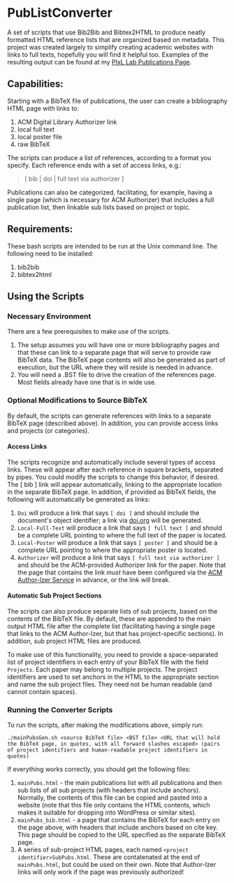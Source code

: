 # PubListConverter
A set of scripts that use Bib2Bib and Bibtex2HTML to produce neatly formatted HTML reference lists that are organized based on metadata.
This project was created largely to simplify creating academic websites with links to full texts, hopefully you will find it helpful too. Examples of the resulting output can be found at my [PIxL Lab Publications Page](https://pixl.nmsu.edu/publications).

## Capabilities:

Starting with a BibTeX file of publications, the user can create a bibliography HTML page with links to:

1. ACM Digital Library Authorizer link
1. local full text
1. local poster file
1. raw BibTeX

The scripts can produce a list of references, according to a format you specify. Each reference ends with a set of access links, e.g.:

> [ bib | doi | full text via authorizer ]

Publications can also be categorized, facilitating, for example, having a single page (which is necessary for ACM Authorizer) that includes a full publication list, then linkable sub lists based on project or topic. 

## Requirements:

These bash scripts are intended to be run at the Unix command line. The following need to be installed:

1. bib2bib
1. bibtex2html

## Using the Scripts

### Necessary Environment

There are a few prerequisites to make use of the scripts. 

1. The setup assumes you will have one or more bibliography pages and that these can link to a separate page that will serve to provide raw BibTeX data. The BibTeX page contents will also be generated as part of execution, but the URL where they will reside is needed in advance.
1. You will need a .BST file to drive the creation of the references page. Most fields already have one that is in wide use.

### Optional Modifications to Source BibTeX

By default, the scripts can generate references with links to a separate BibTeX page (described above). In addition, you can provide access links and projects (or categories).

#### Access Links

The scripts recognize and automatically include several types of access links. These will appear after each reference in square brackets, separated by pipes. You could modify the scripts to change this behavior, if desired. The [ bib ] link will appear automatically, linking to the appropriate location in the separate BibTeX page. In addition, if provided as BibTeX fields, the following will automatically be generated as links:

1. `Doi` will produce a link that says `[ doi ]` and should include the document's object identifier; a link via [doi.org](http://dx.doi.org) will be generated.
1. `Local-Full-Text` will produce a link that says `[ full text ]` and should be a complete URL pointing to where the full text of the paper is located.
1. `Local-Poster` will produce a link that says `[ poster ]` and should be a complete URL pointing to where the appropriate poster is located.
1. `Authorizer` will produce a link that says `[ full text via authorizer ]` and should be the ACM-provided Authorizer link for the paper. Note that the page that contains the link *must* have been configured via the [ACM Author-Izer Service](http://www.acm.org/publications/authors/acm-author-izer-service) in advance, or the link will break.

#### Automatic Sub Project Sections

The scripts can also produce separate lists of sub projects, based on the contents of the BibTeX file. By default, these are appended to the main output HTML file after the complete list (facilitating having a single page that links to the ACM Author-Izer, but that has project-specific sections). In addition, sub project HTML files are produced.

To make use of this functionality, you need to provide a space-separated list of project identifiers in each entry of your BibTeX file with the field `Projects`. Each paper may belong to multiple projects. The project identifiers are used to set anchors in the HTML to the appropriate section and name the sub project files. They need not be human readable (and cannot contain spaces).

### Running the Converter Scripts

To run the scripts, after making the modifications above, simply run:

`./mainPubsGen.sh <source BibTeX file> <BST file> <URL that will hold the BibTeX page, in quotes, with all forward slashes escaped> (pairs of project identifiers and human-readable project identifiers in quotes)`

If everything works correctly, you should get the following files:

1. `mainPubs.html` - the main publications list with all publications and then sub lists of all sub projects (with headers that include anchors). Normally, the contents of this file can be copied and pasted into a website (note that this file only contains the HTML contents, which makes it suitable for dropping into WordPress or similar sites).
1. `mainPubs_bib.html` - a page that contains the BibTeX for each entry on the page above, with headers that include anchors based on cite key. This page should be copied to the URL specified as the separate BibTeX page.
1. A series of sub-project HTML pages, each named `<project identifier>SubPubs.html`. These are contatenated at the end of `mainPubs.html`, but could be used on their own. Note that Author-Izer links will only work if the page was previously authorized!
